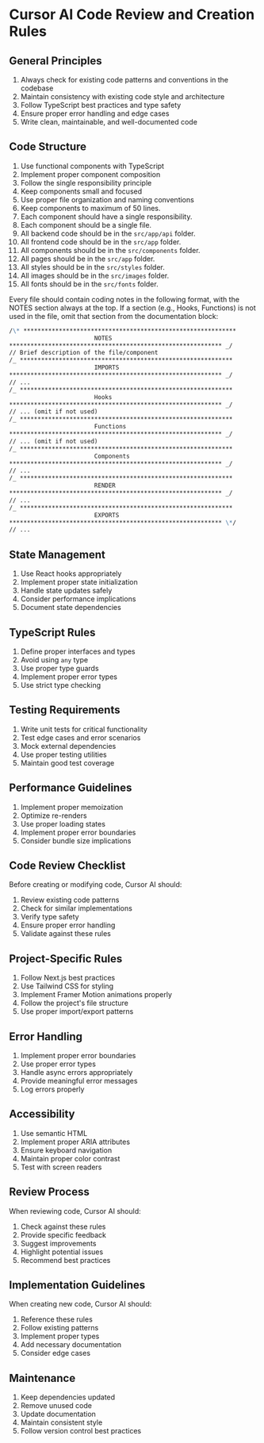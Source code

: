 # Cursor AI Code Review and Creation Rules

## General Principles

1. Always check for existing code patterns and conventions in the codebase
2. Maintain consistency with existing code style and architecture
3. Follow TypeScript best practices and type safety
4. Ensure proper error handling and edge cases
5. Write clean, maintainable, and well-documented code

## Code Structure

1. Use functional components with TypeScript
2. Implement proper component composition
3. Follow the single responsibility principle
4. Keep components small and focused
5. Use proper file organization and naming conventions
6. Keep components to maximum of 50 lines.
7. Each component should have a single responsibility.
8. Each component should be a single file.
9. All backend code should be in the `src/app/api` folder.
10. All frontend code should be in the `src/app` folder.
11. All components should be in the `src/components` folder.
12. All pages should be in the `src/app` folder.
13. All styles should be in the `src/styles` folder.
14. All images should be in the `src/images` folder.
15. All fonts should be in the `src/fonts` folder.

Every file should contain coding notes in the following format, with the NOTES section always at the top. If a section (e.g., Hooks, Functions) is not used in the file, omit that section from the documentation block:

```md
/\* ************************************************************
                        NOTES
************************************************************ _/
// Brief description of the file/component
/_ ************************************************************
                        IMPORTS
************************************************************ _/
// ...
/_ ************************************************************
                        Hooks
************************************************************ _/
// ... (omit if not used)
/_ ************************************************************
                        Functions
************************************************************ _/
// ... (omit if not used)
/_ ************************************************************
                        Components
************************************************************ _/
// ...
/_ ************************************************************
                        RENDER  
************************************************************ _/
// ...
/_ ************************************************************
                        EXPORTS
************************************************************ \*/
// ...
```

## State Management

1. Use React hooks appropriately
2. Implement proper state initialization
3. Handle state updates safely
4. Consider performance implications
5. Document state dependencies

## TypeScript Rules

1. Define proper interfaces and types
2. Avoid using `any` type
3. Use proper type guards
4. Implement proper error types
5. Use strict type checking

## Testing Requirements

1. Write unit tests for critical functionality
2. Test edge cases and error scenarios
3. Mock external dependencies
4. Use proper testing utilities
5. Maintain good test coverage

## Performance Guidelines

1. Implement proper memoization
2. Optimize re-renders
3. Use proper loading states
4. Implement proper error boundaries
5. Consider bundle size implications

## Code Review Checklist

Before creating or modifying code, Cursor AI should:

1. Review existing code patterns
2. Check for similar implementations
3. Verify type safety
4. Ensure proper error handling
5. Validate against these rules

## Project-Specific Rules

1. Follow Next.js best practices
2. Use Tailwind CSS for styling
3. Implement Framer Motion animations properly
4. Follow the project's file structure
5. Use proper import/export patterns

## Error Handling

1. Implement proper error boundaries
2. Use proper error types
3. Handle async errors appropriately
4. Provide meaningful error messages
5. Log errors properly

## Accessibility

1. Use semantic HTML
2. Implement proper ARIA attributes
3. Ensure keyboard navigation
4. Maintain proper color contrast
5. Test with screen readers

## Review Process

When reviewing code, Cursor AI should:

1. Check against these rules
2. Provide specific feedback
3. Suggest improvements
4. Highlight potential issues
5. Recommend best practices

## Implementation Guidelines

When creating new code, Cursor AI should:

1. Reference these rules
2. Follow existing patterns
3. Implement proper types
4. Add necessary documentation
5. Consider edge cases

## Maintenance

1. Keep dependencies updated
2. Remove unused code
3. Update documentation
4. Maintain consistent style
5. Follow version control best practices
